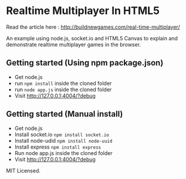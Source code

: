 Realtime Multiplayer In HTML5
=============================

Read the article here : 
http://buildnewgames.com/real-time-multiplayer/

An example using node.js, socket.io and HTML5 Canvas to explain and demonstrate realtime multiplayer games in the browser.

## Getting started (Using npm package.json)
* Get node.js
* run `npm install` inside the cloned folder
* run `node app.js` inside the cloned folder
* Visit http://127.0.0.1:4004/?debug

## Getting started (Manual install)

* Get node.js
* Install socket.io `npm install socket.io`
* Install node-udid `npm install node-uuid`
* Install express `npm install express`
* Run node app.js inside the cloned folder
* Visit http://127.0.0.1:4004/?debug


MIT Licensed.